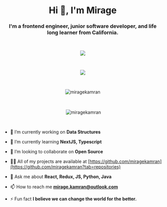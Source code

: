 <h1 align="center">Hi 👋, I'm Mirage</h1>
<h3 align="center">I'm a frontend engineer, junior software developer, and life long learner from California.</h3>&nbsp;&nbsp;




<p align='center'>
    <a href="https://www.linkedin.com/in/mirage-kamran/">
    <img src="https://img.shields.io/badge/linkedin-%230077B5.svg?&style=for-the-badge&logo=linkedin&logoColor=white" /></a>
</p>&nbsp;&nbsp;

<p align='center'>
  <a href="#"><img src="https://badges.pufler.dev/visits/miragekamran/miragekamran"></a>
</p>&nbsp;&nbsp;

<p align='center'>
    <img align="center" src="https://github-readme-stats.vercel.app/api/top-langs/?username=miragekamran&layout=compact" alt="miragekamran" />
</p>&nbsp;&nbsp;


<p align='center'>&nbsp;<img align="center" src="https://github-readme-stats.vercel.app/api?username=miragekamran&show_icons=true&theme=radical" alt="miragekamran" /></p>&nbsp;&nbsp;



- 🔭 I’m currently working on **Data Structures**

- 🌱 I’m currently learning **NextJS, Typescript**

- 👯 I’m looking to collaborate on **Open Source**

- 👨‍💻 All of my projects are available at [https://github.com/miragekamran](https://github.com/miragekamran?tab=repositories)

- 💬 Ask me about **React, Redux, JS, Python, Java**

- 📫 How to reach me **mirage.kamran@outlook.com**

- ⚡ Fun fact **I believe we can change the world for the better.**
